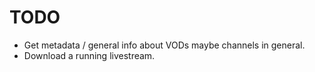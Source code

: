 # TODO

- Get metadata / general info about VODs maybe channels in general.
- Download a running livestream.
